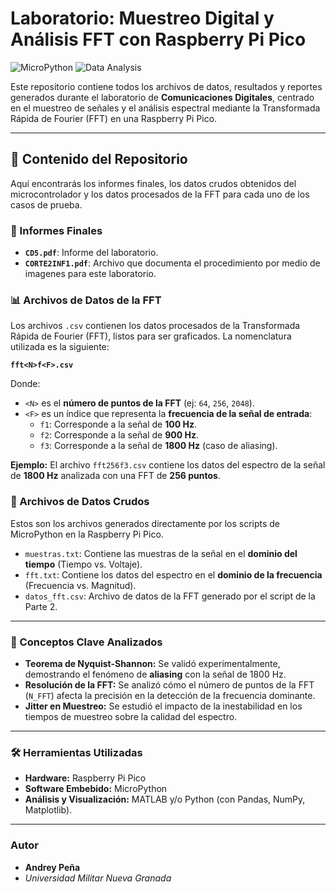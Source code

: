 # Laboratorio: Muestreo Digital y Análisis FFT con Raspberry Pi Pico

![MicroPython](https://img.shields.io/badge/MicroPython-1.19%2B-green.svg) ![Data Analysis](https://img.shields.io/badge/Analysis-Python/MATLAB-blue.svg)

Este repositorio contiene todos los archivos de datos, resultados y reportes generados durante el laboratorio de **Comunicaciones Digitales**, centrado en el muestreo de señales y el análisis espectral mediante la Transformada Rápida de Fourier (FFT) en una Raspberry Pi Pico.

---

## 📂 Contenido del Repositorio

Aquí encontrarás los informes finales, los datos crudos obtenidos del microcontrolador y los datos procesados de la FFT para cada uno de los casos de prueba.

### 📄 Informes Finales

*   **`CD5.pdf`**: Informe del laboratorio.
*   **`CORTE2INF1.pdf`**: Archivo que documenta el procedimiento por medio de imagenes para este laboratorio.

### 📊 Archivos de Datos de la FFT

Los archivos `.csv` contienen los datos procesados de la Transformada Rápida de Fourier (FFT), listos para ser graficados. La nomenclatura utilizada es la siguiente:

**`fft<N>f<F>.csv`**

Donde:
*   `<N>` es el **número de puntos de la FFT** (ej: `64`, `256`, `2048`).
*   `<F>` es un índice que representa la **frecuencia de la señal de entrada**:
    *   `f1`: Corresponde a la señal de **100 Hz**.
    *   `f2`: Corresponde a la señal de **900 Hz**.
    *   `f3`: Corresponde a la señal de **1800 Hz** (caso de aliasing).

**Ejemplo:** El archivo `fft256f3.csv` contiene los datos del espectro de la señal de **1800 Hz** analizada con una FFT de **256 puntos**.

### 📝 Archivos de Datos Crudos

Estos son los archivos generados directamente por los scripts de MicroPython en la Raspberry Pi Pico.

*   `muestras.txt`: Contiene las muestras de la señal en el **dominio del tiempo** (Tiempo vs. Voltaje).
*   `fft.txt`: Contiene los datos del espectro en el **dominio de la frecuencia** (Frecuencia vs. Magnitud).
*   `datos_fft.csv`: Archivo de datos de la FFT generado por el script de la Parte 2.

---

### 🔬 Conceptos Clave Analizados

*   **Teorema de Nyquist-Shannon:** Se validó experimentalmente, demostrando el fenómeno de **aliasing** con la señal de 1800 Hz.
*   **Resolución de la FFT:** Se analizó cómo el número de puntos de la FFT (`N_FFT`) afecta la precisión en la detección de la frecuencia dominante.
*   **Jitter en Muestreo:** Se estudió el impacto de la inestabilidad en los tiempos de muestreo sobre la calidad del espectro.

---

### 🛠️ Herramientas Utilizadas

*   **Hardware:** Raspberry Pi Pico
*   **Software Embebido:** MicroPython
*   **Análisis y Visualización:** MATLAB y/o Python (con Pandas, NumPy, Matplotlib).

---

### Autor

*   **Andrey Peña**
*   *Universidad Militar Nueva Granada*

